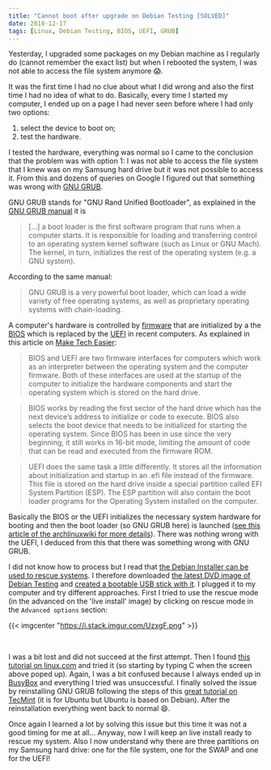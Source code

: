 ```yaml
---
title: "Cannot boot after upgrade on Debian Testing [SOLVED]"
date: 2018-12-17
tags: [Linux, Debian Testing, BIOS, UEFI, GRUB]
---
```


Yesterday, I upgraded some packages on my Debian machine as I regularly do (cannot remember the exact list) but when I rebooted the system, I was not able to access the file system anymore :scream:.

It was the first time I had no clue about what I did wrong and also the first time I had no idea of what to do. Basically, every time I started my computer, I ended up on a page I had never seen before where I had only two options:

1. select the device to boot on;
2. test the hardware.

I tested the hardware, everything was normal so I came to the conclusion that the problem was with option 1: I was not able to access the file system that I knew was on my Samsung hard drive but it was not possible to access it. From this and dozens of queries on Google I figured out that something was wrong with [GNU GRUB](https://en.wikipedia.org/wiki/GNU_GRUB).


GNU GRUB stands for "GNU Rand Unified Bootloader", as explained in the [GNU GRUB manual](https://www.gnu.org/software/grub/manual/grub/grub.html#Overview) it is

> [...] a boot loader is the first software program that runs when a computer starts. It is responsible for loading and transferring control to an operating system kernel software (such as Linux or GNU Mach). The kernel, in turn, initializes the rest of the operating system (e.g. a GNU system).

According to the same manual:

> GNU GRUB is a very powerful boot loader, which can load a wide variety of free operating systems, as well as proprietary operating systems with chain-loading.

A computer's hardware is controlled by [firmware](https://en.wikipedia.org/wiki/Firmware) that are initialized by a  the [BIOS](https://en.wikipedia.org/wiki/BIOS) which is replaced by the [UEFI](https://en.wikipedia.org/wiki/Unified_Extensible_Firmware_Interface)
in recent computers. As explained in this article on [Make Tech Easier](https://www.maketecheasier.com/differences-between-uefi-and-bios/):

> BIOS and UEFI are two firmware interfaces for computers which work as an interpreter between the operating system and the computer firmware. Both of these interfaces are used at the startup of the computer to initialize the hardware components and start the operating system which is stored on the hard drive.

> BIOS works by reading the first sector of the hard drive which has the next device’s address to initialize or code to execute. BIOS also selects the boot device that needs to be initialized for starting the operating system. Since BIOS has been in use since the very beginning, it still works in 16-bit mode, limiting the amount of code that can be read and executed from the firmware ROM.

> UEFI does the same task a little differently. It stores all the information about initialization and startup in an .efi file instead of the firmware. This file is stored on the hard drive inside a special partition called EFI System Partition (ESP). The ESP partition will also contain the boot loader programs for the Operating System installed on the computer.

Basically the BIOS or the UEFI initializes the necessary system hardware for booting and then the boot loader (so GNU GRUB here) is launched
([see this article of the archlinuxwiki for more details](https://wiki.archlinux.org/index.php/Arch_boot_process#Under_UEFI)). There was nothing wrong with the UEFI, I deduced from this that there was something wrong with GNU GRUB.

I did not know how to process but I read that [the Debian Installer can be used to rescue systems](https://wiki.debian.org/DebianInstaller/Rescue). I therefore downloaded [the latest DVD image of Debian Testing](https://cdimage.debian.org/cdimage/weekly-builds/amd64/iso-dvd/) and [created a bootable USB stick with it](https://cdimage.debian.org/cdimage/weekly-builds/amd64/iso-dvd/). I plugged it to my computer and try different approaches. First I tried to use the rescue mode (in the advanced on the 'live install' image) by clicking on rescue mode in the `Advanced options` section:

{{< imgcenter "https://i.stack.imgur.com/UzxgF.png" >}}

<br>

I was a bit lost and did not succeed at the first attempt. Then I found [this tutorial on linux.com](
https://www.linux.com/learn/how-rescue-non-booting-grub-2-linux%20%20)
and tried it (so starting by typing C when the screen above poped up).
Again, I was a bit confused because I always ended up in [BusyBox](https://en.wikipedia.org/wiki/BusyBox) and everything I tried was unsuccessful. I finally solved the issue by reinstalling GNU GRUB following the steps of this [great tutorial on  TecMint](https://www.tecmint.com/rescue-repair-and-reinstall-grub-boot-loader-in-ubuntu/) (it is for Ubuntu but Ubuntu is based on Debian). After the reinstallation everything went back to normal :smile:.


Once again I learned a lot by solving this issue but this time it was not a good timing for me at all... Anyway, now I will keep an live install ready to rescue my system. Also I now understand why there are three partitions on my Samsung hard drive: one for the file system, one for the SWAP and one for the UEFI! 
